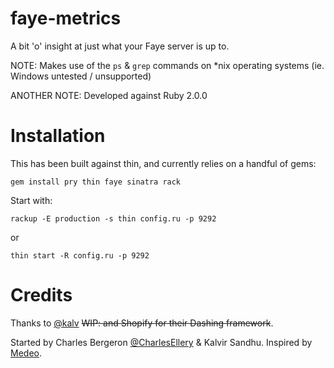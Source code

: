 faye-metrics
============

A bit 'o' insight at just what your Faye server is up to.

NOTE: Makes use of the `ps` & `grep` commands on *nix operating systems (ie. Windows untested / unsupported)

ANOTHER NOTE: Developed against Ruby 2.0.0

Installation
============

This has been built against thin, and currently relies on a handful of gems:

    gem install pry thin faye sinatra rack

Start with:

    rackup -E production -s thin config.ru -p 9292

or

    thin start -R config.ru -p 9292

Credits
============

Thanks to [@kalv](http://twitter.com/kalv) ~~WIP: and Shopify for their Dashing framework~~.

Started by Charles Bergeron [@CharlesEllery](http://twitter.com/CharlesEllery) & Kalvir Sandhu. Inspired by [Medeo](https://medeo.ca).
